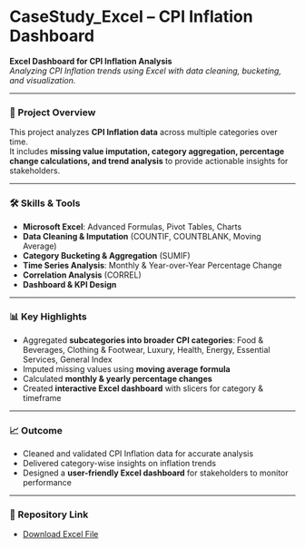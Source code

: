 # CaseStudy_Excel – CPI Inflation Dashboard

**Excel Dashboard for CPI Inflation Analysis**  
*Analyzing CPI Inflation trends using Excel with data cleaning, bucketing, and visualization.*

---

### 📝 Project Overview
This project analyzes **CPI Inflation data** across multiple categories over time.  
It includes **missing value imputation, category aggregation, percentage change calculations, and trend analysis** to provide actionable insights for stakeholders.

---

### 🛠 Skills & Tools
- **Microsoft Excel**: Advanced Formulas, Pivot Tables, Charts  
- **Data Cleaning & Imputation** (COUNTIF, COUNTBLANK, Moving Average)  
- **Category Bucketing & Aggregation** (SUMIF)  
- **Time Series Analysis**: Monthly & Year-over-Year Percentage Change  
- **Correlation Analysis** (CORREL)  
- **Dashboard & KPI Design**  

---

### 📊 Key Highlights
- Aggregated **subcategories into broader CPI categories**: Food & Beverages, Clothing & Footwear, Luxury, Health, Energy, Essential Services, General Index  
- Imputed missing values using **moving average formula**  
- Calculated **monthly & yearly percentage changes**  
- Created **interactive Excel dashboard** with slicers for category & timeframe  

---

### 📈 Outcome
- Cleaned and validated CPI Inflation data for accurate analysis  
- Delivered category-wise insights on inflation trends  
- Designed a **user-friendly Excel dashboard** for stakeholders to monitor performance

---

### 🔗 Repository Link
- [Download Excel File](https://github.com/lubhanigola/CPI-Inflation---Case-Study/raw/main/CPI%20Inflation.xlsx)
